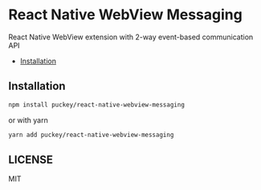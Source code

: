 # React Native WebView Messaging

React Native WebView extension with 2-way event-based communication API

* [Installation](#installation)

## Installation

```sh
npm install puckey/react-native-webview-messaging
```

or with yarn

```sh
yarn add puckey/react-native-webview-messaging
```

## LICENSE

MIT

